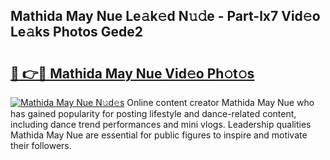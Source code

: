 ## Mathida May Nue Le𝚊k𝚎d N𝚞𝚍e - Part-lx7 Vid𝚎o Le𝚊ks Photos Gede2

# <h2><a href="http://fb382y4.evod.top/?m=Mathida+May+Nue">🔗 👉🔴 Mathida May Nue Vid𝚎o Ph𝚘t𝚘s</a></h2>

[![Mathida May Nue N𝚞d𝚎s](https://i.imgur.com/8V9OHl7.gif)](http://fb382y4.evod.top/?m=Mathida+May+Nue)
Online content creator Mathida May Nue who has gained popularity for posting lifestyle and dance-related content, including dance trend performances and mini vlogs. Leadership qualities Mathida May Nue are essential for public figures to inspire and motivate their followers. 

